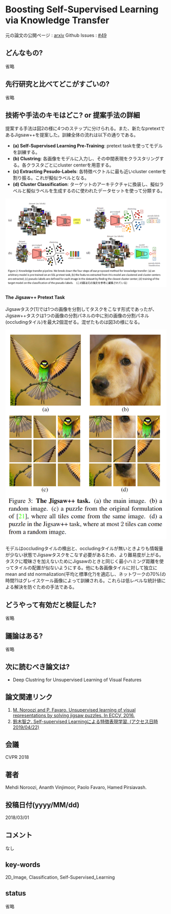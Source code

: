 # Boosting Self-Supervised Learning via Knowledge Transfer

元の論文の公開ページ : [arxiv](https://arxiv.org/abs/1805.00385)
Github Issues : [#49](https://github.com/Obarads/obarads.github.io/issues/49)

## どんなもの?
省略

## 先行研究と比べてどこがすごいの?
省略

## 技術や手法のキモはどこ? or 提案手法の詳細
提案する手法は図2の様に4つのステップに分けられる。また、新たなpretextであるJigsaw++を提案した。訓練全体の流れは以下の通りである。

- **(a) Self-Supervised Learning Pre-Training**: pretext taskを使ってモデルを訓練する。
- **(b) Clustring**: 各画像をモデルに入力し、その中間表現をクラスタリングする。各クラスタごとにcluster centerを用意する。
- **(c) Extracting Pesudo-Labels**: 各特徴ベクトルに最も近いcluster centerを割り振る。これが擬似ラベルとなる。
- **(d) Cluster Classification**: ターゲットのアーキテクチャに換装し、擬似ラベルと擬似ラベルを生成するのに使われたデータセットを使って分類する。

![fig2](img/BSLvKT/fig2.png)

#### The Jigsaw++ Pretext Task
Jigsawタスク[1]では1つの画像を分割してタスクをこなす形式であったが、Jigsaw++タスクは1つの画像の分割パネルの中に別の画像の分割パネル(occludingタイル)を最大2個混ぜる。混ぜたものは図3の様になる。

![fig3](img/BSLvKT/fig3.png)

モデルはoccludingタイルの検出と、occludingタイルが無いときよりも情報量が少ない状態でJigsawタスクをこなす必要があるため、より難易度が上がる。タスクに曖昧さを加えないためにJigsawのときと同じく最小ハミング距離を使ってタイルの配置が似ないようにする。他にも各画像タイルに対して独立にmean and std normalization(平均と標準化?)を適応し、ネットワークの70%(の時間?)はグレイスケール画像によって訓練される。これらは低レベルな統計値による解決を防ぐための手法である。

## どうやって有効だと検証した?
省略

## 議論はある?
省略

## 次に読むべき論文は?
- Deep Clustring for Unsupervised Learning of Visual Features

## 論文関連リンク
1. [M. Noroozi and P. Favaro. Unsupervised learning of visual representations by solving jigsaw puzzles. In ECCV, 2016.](https://arxiv.org/abs/1603.09246)
2. [鈴⽊智之. Self-supervised Learningによる特徴表現学習. (アクセス日時 2019/04/22)](http://hirokatsukataoka.net/temp/cvpaper.challenge/SSL_0929_final.pdf)

## 会議
CVPR 2018

## 著者
Mehdi Noroozi, Ananth Vinjimoor, Paolo Favaro, Hamed Pirsiavash.

## 投稿日付(yyyy/MM/dd)
2018/03/01

## コメント
なし

## key-words
2D_Image, Classification, Self-Supervised_Learning

## status
省略